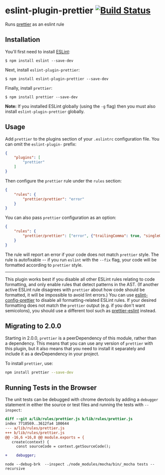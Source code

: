 # eslint-plugin-prettier [![Build Status](https://travis-ci.org/not-an-aardvark/eslint-plugin-prettier.svg?branch=master)](https://travis-ci.org/not-an-aardvark/eslint-plugin-prettier)

Runs [prettier](https://github.com/jlongster/prettier) as an eslint rule

## Installation

You'll first need to install [ESLint](http://eslint.org):

```
$ npm install eslint --save-dev
```

Next, install `eslint-plugin-prettier`:

```
$ npm install eslint-plugin-prettier --save-dev
```

Finally, install `prettier`:

```
$ npm install prettier --save-dev
```

**Note:** If you installed ESLint globally (using the `-g` flag) then you must also install `eslint-plugin-prettier` globally.

## Usage

Add `prettier` to the plugins section of your `.eslintrc` configuration file. You can omit the `eslint-plugin-` prefix:

```json
{
    "plugins": [
        "prettier"
    ]
}
```


Then configure the `prettier` rule under the `rules` section:

```json
{
    "rules": {
        "prettier/prettier": "error"
    }
}
```

You can also pass `prettier` configuration as an option:

```json
{
    "rules": {
        "prettier/prettier": ["error", {"trailingComma": true, "singleQuote": true}]
    }
}
```

The rule will report an error if your code does not match `prettier` style. The rule is autofixable -- if you run `eslint` with the `--fix` flag, your code will be formatted according to `prettier` style.

---

This plugin works best if you disable all other ESLint rules relating to code formatting, and only enable rules that detect patterns in the AST. (If another active ESLint rule disagrees with `prettier` about how code should be formatted, it will be impossible to avoid lint errors.) You can use [eslint-config-prettier](https://github.com/lydell/eslint-config-prettier) to disable all formatting-related ESLint rules. If your desired formatting does not match the `prettier` output (e.g. if you don't want semicolons), you should use a different tool such as [prettier-eslint](https://github.com/kentcdodds/prettier-eslint) instead.

## Migrating to 2.0.0

Starting in 2.0.0, `prettier` is a peerDependency of this module, rather than a dependency. This means that you can use any version of `prettier` with this plugin, but it also means that you need to install it separately and include it as a devDependency in your project.

To install `prettier`, use:

```bash
npm install prettier --save-dev
```

## Running Tests in the Browser

The unit tests can be debugged with chrome devtools by adding a `debugger` statement in either the source or test files and running the tests with `--inspect`:

```diff
diff --git a/lib/rules/prettier.js b/lib/rules/prettier.js
index 7710569..3612fa4 100644
--- a/lib/rules/prettier.js
+++ b/lib/rules/prettier.js
@@ -16,6 +16,8 @@ module.exports = {
   create(context) {
     const sourceCode = context.getSourceCode();

+    debugger;
```

```
node --debug-brk  --inspect ./node_modules/mocha/bin/_mocha tests --recursive
```
